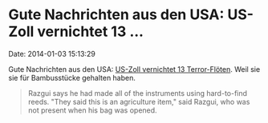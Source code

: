 Gute Nachrichten aus den USA: US-Zoll vernichtet 13 \...
========================================================

Date: 2014-01-03 15:13:29

Gute Nachrichten aus den USA: [US-Zoll vernichtet 13
Terror-Flöten](http://www.bostonglobe.com/lifestyle/names/2014/01/01/customs-officials-destroys-flute-virtuoso-instruments/HRnFgh1FwIqY5n2FdoKlMN/story.html).
Weil sie sie für Bambusstücke gehalten haben.

> Razgui says he had made all of the instruments using hard-to-find
> reeds. "They said this is an agriculture item," said Razgui, who was
> not present when his bag was opened.
